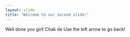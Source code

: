 ```yaml
---
layout: slide
title: "Welcome to our second slide!"
---
```

Well done you girl! Chak de
Use the left arrow to go back!
